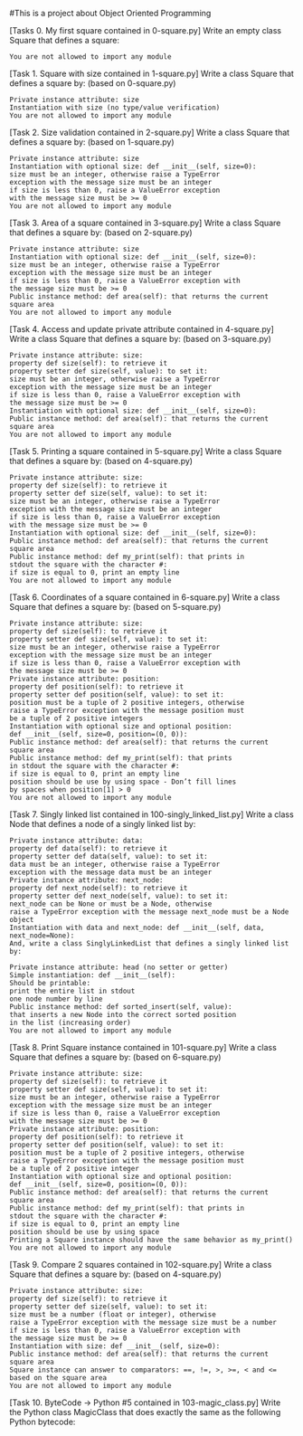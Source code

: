 #This is a project about Object Oriented Programming

[Tasks 0. My first square contained in 0-square.py]
	Write an empty class Square that defines a square:

	You are not allowed to import any module

[Task 1. Square with size contained in 1-square.py]
	Write a class Square that defines a square by: (based on 0-square.py)

	Private instance attribute: size
	Instantiation with size (no type/value verification)
	You are not allowed to import any module

[Task 2. Size validation contained in 2-square.py]
	Write a class Square that defines a square by: (based on 1-square.py)

	Private instance attribute: size
	Instantiation with optional size: def __init__(self, size=0):
	size must be an integer, otherwise raise a TypeError
	exception with the message size must be an integer
	if size is less than 0, raise a ValueError exception
	with the message size must be >= 0
	You are not allowed to import any module

[Task 3. Area of a square contained in 3-square.py]
	Write a class Square that defines a square by: (based on 2-square.py)

	Private instance attribute: size
	Instantiation with optional size: def __init__(self, size=0):
	size must be an integer, otherwise raise a TypeError
	exception with the message size must be an integer
	if size is less than 0, raise a ValueError exception with
	the message size must be >= 0
	Public instance method: def area(self): that returns the current square area
	You are not allowed to import any module

[Task 4. Access and update private attribute contained in 4-square.py]
	Write a class Square that defines a square by: (based on 3-square.py)

	Private instance attribute: size:
	property def size(self): to retrieve it
	property setter def size(self, value): to set it:
	size must be an integer, otherwise raise a TypeError
	exception with the message size must be an integer
	if size is less than 0, raise a ValueError exception with
	the message size must be >= 0
	Instantiation with optional size: def __init__(self, size=0):
	Public instance method: def area(self): that returns the current square area
	You are not allowed to import any module

[Task 5. Printing a square contained in 5-square.py]
	Write a class Square that defines a square by: (based on 4-square.py)

	Private instance attribute: size:
	property def size(self): to retrieve it
	property setter def size(self, value): to set it:
	size must be an integer, otherwise raise a TypeError
	exception with the message size must be an integer
	if size is less than 0, raise a ValueError exception
	with the message size must be >= 0
	Instantiation with optional size: def __init__(self, size=0):
	Public instance method: def area(self): that returns the current square area
	Public instance method: def my_print(self): that prints in
	stdout the square with the character #:
	if size is equal to 0, print an empty line
	You are not allowed to import any module

[Task 6. Coordinates of a square contained in 6-square.py]
	Write a class Square that defines a square by: (based on 5-square.py)

	Private instance attribute: size:
	property def size(self): to retrieve it
	property setter def size(self, value): to set it:
	size must be an integer, otherwise raise a TypeError
	exception with the message size must be an integer
	if size is less than 0, raise a ValueError exception with
	the message size must be >= 0
	Private instance attribute: position:
	property def position(self): to retrieve it
	property setter def position(self, value): to set it:
	position must be a tuple of 2 positive integers, otherwise
	raise a TypeError exception with the message position must
	be a tuple of 2 positive integers
	Instantiation with optional size and optional position:
	def __init__(self, size=0, position=(0, 0)):
	Public instance method: def area(self): that returns the current square area
	Public instance method: def my_print(self): that prints
	in stdout the square with the character #:
	if size is equal to 0, print an empty line
	position should be use by using space - Don’t fill lines
	by spaces when position[1] > 0
	You are not allowed to import any module

[Task 7. Singly linked list contained in 100-singly_linked_list.py]
	Write a class Node that defines a node of a singly linked list by:

	Private instance attribute: data:
	property def data(self): to retrieve it
	property setter def data(self, value): to set it:
	data must be an integer, otherwise raise a TypeError
	exception with the message data must be an integer
	Private instance attribute: next_node:
	property def next_node(self): to retrieve it
	property setter def next_node(self, value): to set it:
	next_node can be None or must be a Node, otherwise
	raise a TypeError exception with the message next_node must be a Node object
	Instantiation with data and next_node: def __init__(self, data, next_node=None):
	And, write a class SinglyLinkedList that defines a singly linked list by:

	Private instance attribute: head (no setter or getter)
	Simple instantiation: def __init__(self):
	Should be printable:
	print the entire list in stdout
	one node number by line
	Public instance method: def sorted_insert(self, value):
	that inserts a new Node into the correct sorted position
	in the list (increasing order)
	You are not allowed to import any module

[Task 8. Print Square instance contained in 101-square.py]
	Write a class Square that defines a square by: (based on 6-square.py)

	Private instance attribute: size:
	property def size(self): to retrieve it
	property setter def size(self, value): to set it:
	size must be an integer, otherwise raise a TypeError
	exception with the message size must be an integer
	if size is less than 0, raise a ValueError exception
	with the message size must be >= 0
	Private instance attribute: position:
	property def position(self): to retrieve it
	property setter def position(self, value): to set it:
	position must be a tuple of 2 positive integers, otherwise
	raise a TypeError exception with the message position must
	be a tuple of 2 positive integer
	Instantiation with optional size and optional position:
	def __init__(self, size=0, position=(0, 0)):
	Public instance method: def area(self): that returns the current square area
	Public instance method: def my_print(self): that prints in
	stdout the square with the character #:
	if size is equal to 0, print an empty line
	position should be use by using space
	Printing a Square instance should have the same behavior as my_print()
	You are not allowed to import any module

[Task 9. Compare 2 squares contained in 102-square.py]
	Write a class Square that defines a square by: (based on 4-square.py)

	Private instance attribute: size:
	property def size(self): to retrieve it
	property setter def size(self, value): to set it:
	size must be a number (float or integer), otherwise
	raise a TypeError exception with the message size must be a number
	if size is less than 0, raise a ValueError exception with
	the message size must be >= 0
	Instantiation with size: def __init__(self, size=0):
	Public instance method: def area(self): that returns the current square area
	Square instance can answer to comparators: ==, !=, >, >=, < and <=
	based on the square area
	You are not allowed to import any module

[Task 10. ByteCode -> Python #5 contained in 103-magic_class.py]
	Write the Python class MagicClass that does exactly the same
	as the following Python bytecode:
